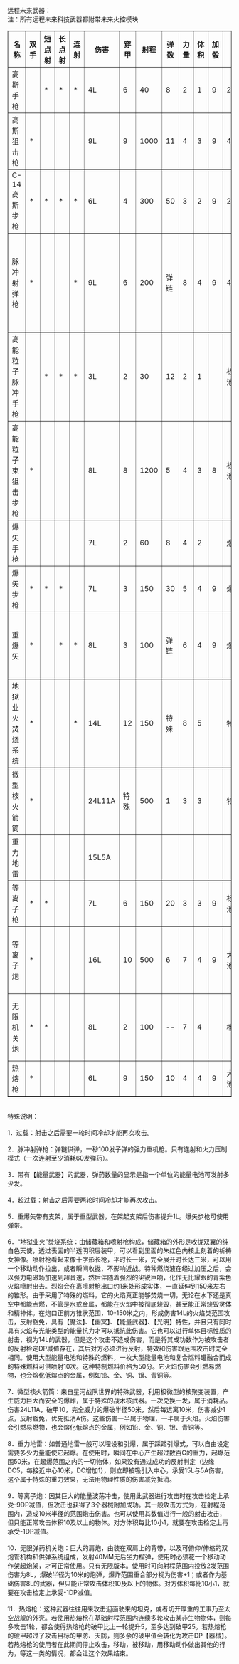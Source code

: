 <title>未来远程武器</title>
<meta name="GENERATOR" content="WinCHM">
<meta http-equiv="Content-Type" content="text/html; charset=gb2312">
<br>远程未来武器： 
<br>注：所有远程未来科技武器都附带未来火控模块 
<br>
<table border="1">
  <tr>
    <th>名称</th>
    <th>双手</th>
    <th>短点射</th>
    <th>长点射</th>
    <th>连射</th>
    <th>伤害</th>
    <th>穿甲</th>
    <th>射程</th>
    <th>弹数</th>
    <th>力量</th>
    <th>体积</th>
    <th>加骰</th>
    <th>弹药</th>
	<th>专业</th>
    <th>额外特性</th>
    <th>花费 </th>
  </tr>
  <tr>
    <td>高斯手枪</td>
    <td> </td>
    <td>*</td>
    <td>*</td>
    <td>*</td>
    <td>4L</td>
    <td>6</td>
    <td>40</td>
    <td>8</td>
    <td>2</td>
    <td>1</td>
    <td>9</td>
    <td>2mmec</td>
	<td>手枪</td>
    <td> </td>
    <td>DD+1500</td>
  </tr>
  <tr>
    <td>高斯狙击枪</td>
    <td>*</td>
    <td> </td>
    <td> </td>
    <td> </td>
    <td>9L</td>
    <td>9</td>
    <td>1000</td>
    <td>11</td>
    <td>4</td>
    <td>3</td>
    <td>9</td>
    <td>4mmec</td>
	<td>步枪</td>
    <td>支架，贯穿，过载</td>
    <td>C+1000</td>
  </tr>
  <tr>
    <td>C-14高斯步枪</td>
    <td>*</td>
    <td>*</td>
    <td>*</td>
    <td>*</td>
    <td>6L</td>
    <td>4</td>
    <td>300</td>
    <td>50</td>
    <td>3</td>
    <td>2</td>
    <td>9</td>
    <td>2mmec</td>
	<td>步枪</td>
    <td> </td>
    <td>DD+1500</td>
  </tr>
  <tr>
    <td>脉冲射弹枪</td>
    <td>*</td>
    <td> </td>
    <td> </td>
    <td>*</td>
    <td>9L</td>
    <td>6</td>
    <td>200</td>
    <td>弹链</td>
    <td>8</td>
    <td>4</td>
    <td>9</td>
    <td>4mmec</td>
	<td>机枪</td>
    <td>无限子弹，贯穿，火力压制，支架</td>
    <td>C+2000</td>
  </tr>
  <tr>
    <td>高能粒子脉冲手枪</td>
    <td> </td>
    <td>*</td>
    <td>*</td>
    <td>*</td>
    <td>3L</td>
    <td>2</td>
    <td>30</td>
    <td>12</td>
    <td>2</td>
    <td>1</td>
    <td> </td>
    <td>标准电池</td>
	<td>手枪</td>
    <td>能量武器</td>
    <td>D+1500</td>
  </tr>
    <tr>
    <td>高能粒子束狙击步枪</td>
    <td>*</td>
    <td> </td>
    <td> </td>
    <td> </td>
    <td>8L</td>
    <td>8</td>
    <td>1200</td>
    <td>5</td>
    <td>4</td>
    <td>3</td>
    <td>8</td>
    <td>标准电池</td>
	<td>步枪</td>
    <td>能量武器，贯穿，超过载</td>
    <td>C+2000</td>
  </tr>
    <tr>
    <td>爆矢手枪</td>
    <td> </td>
    <td> </td>
    <td> </td>
    <td> </td>
    <td>7L</td>
    <td>2</td>
    <td>60</td>
    <td>8</td>
    <td>4</td>
    <td>2</td>
    <td> </td>
    <td>爆矢弹</td>
	<td>手枪</td>
    <td>爆矢</td>
    <td>DD+750</td>
  </tr>
    <tr>
    <td>爆矢步枪</td>
    <td>*</td>
    <td>*</td>
    <td>*</td>
    <td> </td>
    <td>7L</td>
    <td>3</td>
    <td>150</td>
    <td>30</td>
    <td>5</td>
    <td>4</td>
    <td>9</td>
    <td>爆矢弹</td>
	<td>步枪</td>
    <td>爆矢</td>
    <td>C+1000</td>
  </tr>
    <tr>
    <td>重爆矢</td>
    <td>*</td>
    <td> </td>
    <td>*</td>
    <td>*</td>
    <td>8L</td>
    <td>3</td>
    <td>100</td>
    <td>弹链</td>
    <td>6</td>
    <td>4</td>
    <td>9</td>
    <td>爆矢弹</td>
	<td>机枪</td>
    <td>爆矢，火力压制，支架</td>
    <td>C+1000</td>
  </tr>
    <tr>
    <td>地狱业火焚烧系统</td>
    <td>*</td>
    <td> </td>
    <td> </td>
    <td>*</td>
    <td>14L</td>
    <td>12</td>
    <td>150</td>
    <td>特殊</td>
    <td>8</td>
    <td>5</td>
    <td> </td>
    <td>特殊</td>
	<td>喷射</td>
    <td>幽冥，光明，能量武器，魔法</td>
    <td>B+3000</td>
  </tr>
    <tr>
    <td>微型核火箭筒</td>
    <td>*</td>
    <td> </td>
    <td> </td>
    <td> </td>
    <td>24L11A</td>
    <td>特殊</td>
    <td>500</td>
    <td>1</td>
    <td>3</td>
    <td>3</td>
    <td> </td>
    <td>特殊</td>
	<td>炮</td>
    <td>炮击</td>
    <td>C+3000</td>
  </tr>
    <tr>
    <td>重力地雷</td>
    <td> </td>
    <td> </td>
    <td> </td>
    <td> </td>
    <td>15L5A</td>
    <td> </td>
    <td> </td>
    <td> </td>
    <td> </td>
    <td> </td>
    <td> </td>
    <td> </td>
	<td> </td>
    <td> </td>
    <td>D+500</td>
  </tr>
    <tr>
    <td>等离子枪</td>
    <td>*</td>
    <td>*</td>
    <td> </td>
    <td> </td>
    <td>7L</td>
    <td>6</td>
    <td>150</td>
    <td>20</td>
    <td>3</td>
    <td>3</td>
    <td>9</td>
    <td>标准电池</td>
	<td>步枪</td>
    <td>能量武器</td>
    <td>C+1000</td>
  </tr>
    <tr>
    <td>等离子炮</td>
    <td>*</td>
    <td> </td>
    <td> </td>
    <td> </td>
    <td>16L</td>
    <td>10</td>
    <td>500</td>
    <td>6</td>
    <td>7</td>
    <td>4</td>
    <td>9</td>
    <td>大型电池</td>
	<td>炮</td>
    <td>能量武器，支架，炮击</td>
    <td>C+2000</td>
  </tr>
    <tr>
    <td>无限机关炮</td>
    <td>*</td>
    <td>*</td>
    <td> </td>
    <td> </td>
    <td>8L</td>
    <td>2</td>
    <td>100</td>
    <td>--</td>
    <td>7</td>
    <td>4</td>
    <td> </td>
    <td>榴弹</td>
	<td>榴弹枪</td>
    <td>无限子弹、支架、炮击</td>
    <td>D+1000</td>
  </tr>
    <tr>
    <td>热熔枪</td>
    <td>*</td>
    <td> </td>
    <td> </td>
    <td> </td>
    <td>6L</td>
    <td>9</td>
    <td>150</td>
    <td>10</td>
    <td>4</td>
    <td>4</td>
    <td>9</td>
    <td>大型电池</td>
	<td>步枪</td>
    <td>能量武器</td>
    <td>C+2500</td>
  </tr>
</table>
<br>特殊说明： 
<br>
<br>1．过载：射击之后需要一轮时间冷却才能再次攻击。 
<br>
<br>2．脉冲射弹枪：弹链供弹，一秒100发子弹的强力重机枪。只有连射和火力压制模式（一次连射至少消耗60发弹药）。
<br>
<br>3．带有【能量武器】的武器，弹药数量的显示是指一个单位的能量电池可发射多少发。 
<br>
<br>4．超过载：射击之后需要两轮时间冷却才能再次攻击。 
<br>
<br>5．重爆矢带有支架，属于重型武器，在架起支架后伤害提升1L。爆矢步枪可使用弹带。
<br>
<br>6．“地狱业火”焚烧系统：由储藏箱和喷射枪构成，储藏箱的外形是收拢双翼的纯白色天使，透过表面的半透明积层装甲，可以看到里面的朱红色内核上刻着的祈祷女神像。喷射枪看起来像十字形长枪，平时长一米，完全展开时长达三米，可以用一个移动动作拉出，或者瞬间收拢，不影响近战。特种燃烧液在经过加压之后，会以强力电磁场加速到超音速，然后伴随着强烈的尖锐巨响，化作无比耀眼的青紫色火焰喷射出去。烈焰会在离喷射枪出口约1米处形成实体，一直延伸到150米左右的锥形。由于采用了特殊的燃料，它的火焰真正能够焚烧一切，无论在水下还是真空中都能点燃，不管是水或金属，都能在火焰中被彻底烧毁，甚至能正常烧毁灵体和精神体。在炮口正前方锥状范围，10-150米之内，形成伤害14L的火焰类范围攻击，反射豁免，具有【魔法】、【幽冥】、【能量武器】、【光明】特性，并且只有同时具有火焰与光能类型的能量抗力才可以抵抗此伤害。它也可以进行单体目标性质的射击，视为14L的武器，但是这个攻击不造成伤害，而是将其成功数作为被攻击者的反射检定DP减值存在，其后对方必须进行反射，特效和伤害跟范围攻击时完全相同。使用大型能量电池和特殊的燃料，一枚大型能量电池和复合燃料罐融合而成的特殊燃料可供喷射10次。这种特制燃料价格为50分。它火焰伤害会引燃易燃物，也会熔化低熔点的金属，例如铅、金、铜、银、青铜等。 
<br>
<br>7．微型核火箭筒：来自星河战队世界的特殊武器，利用极微型的核聚变装置，产生威力巨大而安全的爆炸，属于特殊的战术核武器。一次兑换一发，属于消耗品。伤害24L11A，破甲10，完全威力的爆破半径50米，然后每远离10米，伤害减少1点，反射豁免，优先抵消A伤。这些伤害一半属于物理，一半属于火焰。火焰伤害会引燃易燃物，也会熔化低熔点的金属，例如铅、金、铜、银、青铜等。 
<br>
<br>8．重力地雷：如普通地雷一般可以埋设和引爆，属于踩踏引爆式，可以自由设定需要多少力量能使它起爆。在使用时，瞬间在中心产生超过数百G的重力，起爆范围50米，在起爆范围之内的一切物体，如果没有通过成功的反射判定（边缘DC5，每接近中心10米，DC增加1），则立即被吸引入中心，承受15L与5A伤害，这个属于特殊的重力效果，无法用物理性质的伤害减免抵消。 
<br>
<br>9．等离子炮：因其巨大的能量波荡冲击，使用此武器进行攻击时在攻击检定上承受-9DP减值，但攻击也获得了3个器械附加成功。其一般攻击方式为，在射程范围内，造成10米半径的范围炮击伤害。也可以使用其数值进行一般的射击攻击，但只能正常攻击体积10及以上的物体。对方体积每比10小1，就要在攻击检定上再承受-1DP减值。 
<br>
<br>10．无限弹药机关炮：巨大的肩炮，由装在双肩上的背带，以及可俯仰/伸缩的双炮管机构和供弹系统组成，发射40MM无后坐力榴弹，使用时必须花一个移动动作架起炮架，才可正常使用。只有无限版本。使用时可向射程范围内投放2发范围伤害为8L，爆破半径为10米的炮弹，爆炸范围重合部分视为伤害+1；或者作为基础伤害8L的武器，但只能正常攻击体积10及以上的物体。对方体积每比10小1，就要在攻击检定上承受-1DP减值。 
<br>
<br>11．热熔枪：这种武器往往用来攻击迎面驶来的坦克，或者切开厚重的工事乃至太空战舰的外壳。若使用热熔枪在基础射程范围内连续多轮攻击某非生物物体，则每多攻击1轮，都会使得热熔枪的破甲比上一轮提升5，至多达到破甲25。若热熔枪的破甲超过了攻击目标的甲防、天防，则多余的破甲值会转化为攻击DP【器械】。若热熔枪的使用者在此期间停止攻击，移动，被移动，用移动动作做出其他的行为，等这一类的情况，都会让这个效果结束。 
<br>